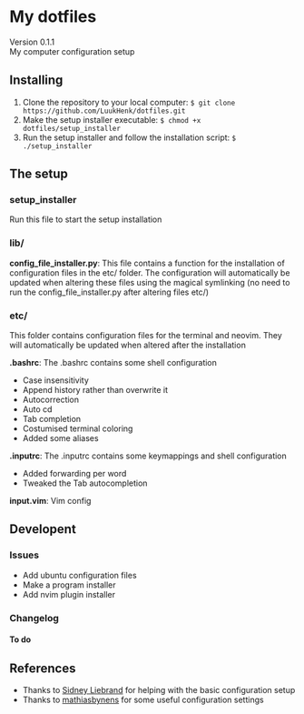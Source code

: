 # My dotfiles
Version 0.1.1 <br />
My computer configuration setup

## Installing
1. Clone the repository to your local computer: `$ git clone https://github.com/LuukHenk/dotfiles.git`
2. Make the setup installer executable: `$ chmod +x dotfiles/setup_installer`
3. Run the setup installer and follow the installation script: `$ ./setup_installer`

## The setup
### setup_installer
Run this file to start the setup installation

### lib/
**config_file_installer.py**: This file contains a function for the installation of configuration files in the etc/ folder. The configuration will automatically be updated when altering these files using the magical symlinking (no need to run the config_file_installer.py after altering files etc/)


### etc/
This folder contains configuration files for the terminal and neovim. They will automatically be updated when altered after the installation

**.bashrc**: The .bashrc contains some shell configuration
- Case insensitivity
- Append history rather than overwrite it
- Autocorrection
- Auto cd
- Tab completion
- Costumised terminal coloring
- Added some aliases

**.inputrc**: The .inputrc contains some keymappings and shell configuration
- Added forwarding per word
- Tweaked the Tab autocompletion

**input.vim**: Vim config

## Developent
### Issues
- Add ubuntu configuration files
- Make a program installer
- Add nvim plugin installer


### Changelog

#### To do
## References
- Thanks to [Sidney Liebrand](https://github.com/SidOfc) for helping with the basic configuration setup
- Thanks to [mathiasbynens](https://github.com/mathiasbynens/dotfiles) for some useful configuration settings


